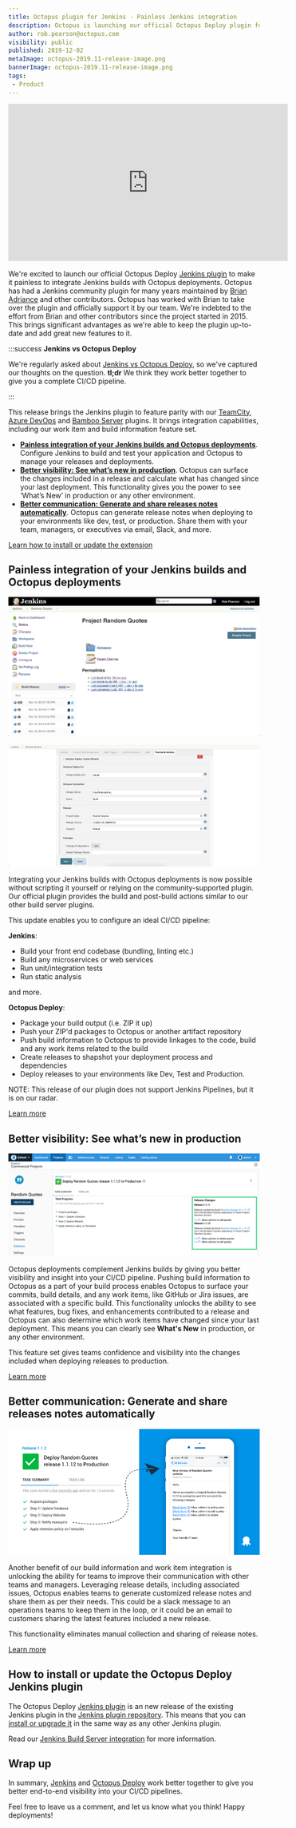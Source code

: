 ```yaml
---
title: Octopus plugin for Jenkins - Painless Jenkins integration
description: Octopus is launching our official Octopus Deploy plugin for Jenkins automation server making it painless to integration your Jenkins builds with Octopus deployments.
author: rob.pearson@octopus.com
visibility: public
published: 2019-12-02
metaImage: octopus-2019.11-release-image.png
bannerImage: octopus-2019.11-release-image.png
tags:
 - Product
---
```


<iframe width="560" height="315" src="https://www.youtube.com/embed/TODO" frameborder="0" allowfullscreen></iframe>

We're excited to launch our official Octopus Deploy [Jenkins plugin](https://plugins.jenkins.io/octopusdeploy) to make it painless to integrate Jenkins builds with Octopus deployments. Octopus has had a Jenkins community plugin for many years maintained by [Brian Adriance](https://github.com/badriance) and other contributors. Octopus has worked with Brian to take over the plugin and officially support it by our team. We're indebted to the effort from Brian and other contributors since the project started in 2015. This brings significant advantages as we're able to keep the plugin up-to-date and add great new features to it. 

:::success
**Jenkins vs Octopus Deploy**

We're regularly asked about [Jenkins vs Octopus Deploy](/blog/2019-12/jenkins-vs-octopus-deploy/index.md), so we've captured our thoughts on the question. **tl;dr** We think they work better together to give you a complete CI/CD pipeline.

:::

This release brings the Jenkins plugin to feature parity with our [TeamCity](https://plugins.jetbrains.com/plugin/9038-octopus-deploy-integration/), [Azure DevOps](https://marketplace.visualstudio.com/items?itemName=octopusdeploy.octopus-deploy-build-release-tasks) and [Bamboo Server](https://marketplace.atlassian.com/apps/1217235/octopus-deploy-bamboo-add-on?hosting=server&tab=overview) plugins. It brings integration capabilities, including our work item and build information feature set.

* **[Painless integration of your Jenkins builds and Octopus deployments](/blog/2019-12/jenkins-vs-octopus-deploy/index.md#painless-integration-of-your-jenkins-builds-and-octopus-deployments)**. Configure Jenkins to build and test your application and Octopus to manage your releases and deployments.
* **[Better visibility: See what’s new in production](/blog/2019-12/jenkins-vs-octopus-deploy/index.md#better-visibility-see-what’s-new-in-production)**. Octopus can surface the changes included in a release and calculate what has changed since your last deployment. This functionality gives you the power to see ‘What’s New’ in production or any other environment.
* **[Better communication: Generate and share releases notes automatically](/blog/2019-12/jenkins-vs-octopus-deploy/index.md#better-communication-generate-and-share-releases-notes-automatically)**. Octopus can generate release notes when deploying to your environments like dev, test, or production. Share them with your team, managers, or executives via email, Slack, and more.

[Learn how to install or update the extension](/blog/2019-12/jenkins-vs-octopus-deploy/index.md#how-to-install-jenkins-plugin)

## Painless integration of your Jenkins builds and Octopus deployments

![Octopus Jenkins Plugin](octopus-deploy-jenkins-plugin-1.png "width=600")

![Octopus Jenkins Plugin](octopus-deploy-jenkins-plugin-2.png "width=600")

Integrating your Jenkins builds with Octopus deployments is now possible without scripting it yourself or relying on the community-supported plugin. Our official plugin provides the build and post-build actions similar to our other build server plugins.

This update enables you to configure an ideal CI/CD pipeline:

**Jenkins**:

* Build your front end codebase (bundling, linting etc.)
* Build any microservices or web services
* Run unit/integration tests
* Run static analysis 

and more.

**Octopus Deploy**:

* Package your build output (i.e. ZIP it up)
* Push your ZIP'd packages to Octopus or another artifact repository
* Push build information to Octopus to provide linkages to the code, build and any work items related to the build
* Create releases to shapshot your deployment process and dependencies
* Deploy releases to your environments like Dev, Test and Production.

NOTE: This release of our plugin does not support Jenkins Pipelines, but it is on our radar.

[Learn more](https://octopus.com/docs/packaging-applications/build-servers/jenkins)

## Better visibility: See what’s new in production

![What's New in Production](octopus-deploy-what-new-in-production.png "width=600")

Octopus deployments complement Jenkins builds by giving you better visibility and insight into your CI/CD pipeline. Pushing build information to Octopus as a part of your build process enables Octopus to surface your commits, build details, and any work items, like GitHub or Jira issues, are associated with a specific build. This functionality unlocks the ability to see what features, bug fixes, and enhancements contributed to a release and Octopus can also determine which work items have changed since your last deployment. This means you can clearly see **What's New** in production, or any other environment. 

This feature set gives teams confidence and visibility into the changes included when deploying releases to production. 

[Learn more](https://octopus.com/docs/deployment-process/releases/deployment-notes)

## Better communication: Generate and share releases notes automatically

![Octopus Jenkins Plugin](octopus-deploy-share-release-notes.png "width=600")

Another benefit of our build information and work item integration is unlocking the ability for teams to improve their communication with other teams and managers. Leveraging release details, including associated issues, Octopus enables teams to generate customized release notes and share them as per their needs. This could be a slack message to an operations teams to keep them in the loop, or it could be an email to customers sharing the latest features included a new release.

This functionality eliminates manual collection and sharing of release notes.

[Learn more](https://octopus.com/docs/deployment-process/releases/release-notes)

## How to install or update the Octopus Deploy Jenkins plugin

The Octopus Deploy [Jenkins plugin](https://plugins.jenkins.io/octopusdeploy) is an new release of the existing Jenkins plugin in the [Jenkins plugin repository](https://plugins.jenkins.io/). This means that you can [install or upgrade it](https://jenkins.io/doc/book/managing/plugins/) in the same way as any other Jenkins plugin. 

Read our [Jenkins Build Server integration](https://octopus.com/docs/packaging-applications/build-servers/jenkins) for more information.

## Wrap up

In summary, [Jenkins](https://jenkins.io) and [Octopus Deploy](https://octopus.com) work better together to give you better end-to-end visibility into your CI/CD pipelines.

Feel free to leave us a comment, and let us know what you think! Happy deployments!